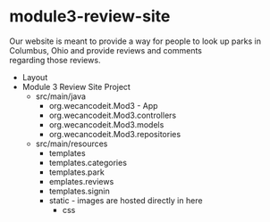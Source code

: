 # module3-review-site

Our website is meant to provide a way for people to look up parks in Columbus, Ohio and provide reviews and comments  
regarding those reviews.  

* Layout  
* Module 3 Review Site Project  
	* src/main/java  
		* org.wecancodeit.Mod3 - App  
		* org.wecancodeit.Mod3.controllers  
		* org.wecancodeit.Mod3.models  
		* org.wecancodeit.Mod3.repositories  
	* src/main/resources  
		* templates  
		* templates.categories  
		* templates.park  
		* emplates.reviews  
		* templates.signin  
		* static - images are hosted directly in here  
			* css
